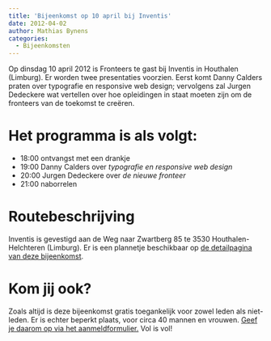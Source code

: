 ```yaml
---
title: 'Bijeenkomst op 10 april bij Inventis'
date: 2012-04-02
author: Mathias Bynens
categories:
  - Bijeenkomsten
---
```


Op dinsdag 10 april 2012 is Fronteers te gast bij Inventis in Houthalen (Limburg). Er worden twee presentaties voorzien. Eerst komt Danny Calders praten over typografie en responsive web design; vervolgens zal Jurgen Dedeckere wat vertellen over hoe opleidingen in staat moeten zijn om de fronteers van de toekomst te creëren.

# Het programma is als volgt:

- 18:00 ontvangst met een drankje
- 19:00 Danny Calders over _typografie en responsive web design_
- 20:00 Jurgen Dedeckere over _de nieuwe fronteer_
- 21:00 naborrelen

# Routebeschrijving

Inventis is gevestigd aan de Weg naar Zwartberg 85 te 3530 Houthalen-Helchteren (Limburg). Er is een plannetje beschikbaar op [de detailpagina van deze bijeenkomst](/bijeenkomsten/2012/inventis).

# Kom jij ook?

Zoals altijd is deze bijeenkomst gratis toegankelijk voor zowel leden als niet-leden. Er is echter beperkt plaats, voor circa 40 mannen en vrouwen. [Geef je daarom op via het aanmeldformulier.](/bijeenkomsten/2012/inventis#formulier-1) Vol is vol!
